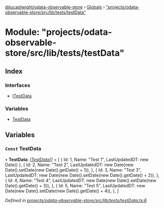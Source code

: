 [@lucasheight/odata-observable-store](../README.md) › [Globals](../globals.md) › ["projects/odata-observable-store/src/lib/tests/testData"](_projects_odata_observable_store_src_lib_tests_testdata_.md)

# Module: "projects/odata-observable-store/src/lib/tests/testData"

## Index

### Interfaces

* [ITestData](../interfaces/_projects_odata_observable_store_src_lib_tests_testdata_.itestdata.md)

### Variables

* [TestData](_projects_odata_observable_store_src_lib_tests_testdata_.md#const-testdata)

## Variables

### `Const` TestData

• **TestData**: *[ITestData](../interfaces/_projects_odata_observable_store_src_lib_tests_testdata_.itestdata.md)[]* = [
  { Id: 1, Name: "Test 1", LastUpdatedDT: new Date() },
  {
    Id: 2,
    Name: "Test 2",
    LastUpdatedDT: new Date(new Date().setDate(new Date().getDate() + 1)),
  },
  {
    Id: 3,
    Name: "Test 3",
    LastUpdatedDT: new Date(new Date().setDate(new Date().getDate() + 2)),
  },
  {
    Id: 4,
    Name: "Test 4",
    LastUpdatedDT: new Date(new Date().setDate(new Date().getDate() + 3)),
  },
  {
    Id: 5,
    Name: "Test 5",
    LastUpdatedDT: new Date(new Date().setDate(new Date().getDate() + 4)),
  },
]

*Defined in [projects/odata-observable-store/src/lib/tests/testData.ts:6](https://github.com/lucasheight/odata-observable-store/blob/787a1ef7/projects/odata-observable-store/src/lib/tests/testData.ts#L6)*

